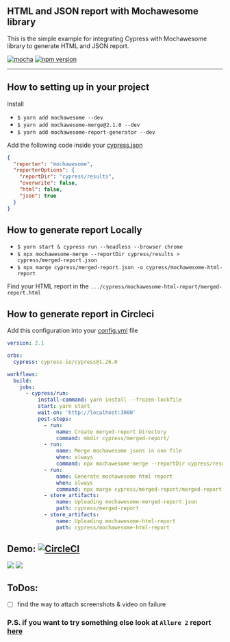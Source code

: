 HTML and JSON report with Mochawesome library
-
This is the simple example for integrating Cypress with Mochawesome library to generate HTML and JSON report.

[![mocha](https://img.shields.io/npm/v/mochawesome.svg?style=flat-square)](http://www.npmjs.com/package/mochawesome)
[![npm version](https://badge.fury.io/js/cypress.svg)](https://badge.fury.io/js/cypress)

------------------------------------------
## How to setting up in your project 

 Install
- `$ yarn add mochawesome --dev`
- `$ yarn add mochawesome-merge@2.1.0 --dev`
- `$ yarn add mochawesome-report-generator --dev`

 Add the following code inside your [cypress.json](https://github.com/Ebazhanov/cypress-mochawesome-example/blob/main/cypress.json#L5-L11)

```json
{
  "reporter": "mochawesome",
  "reporterOptions": {
    "reportDir": "cypress/results",
    "overwrite": false,
    "html": false,
    "json": true
  } 
}
```

## How to generate report Locally
- `$ yarn start & cypress run --headless --browser chrome`
- `$ npx mochawesome-merge --reportDir cypress/results > cypress/merged-report.json`
- `$ npx marge cypress/merged-report.json -o cypress/mochawesome-html-report`

Find your HTML report in the `.../cypress/mochawesome-html-report/merged-report.html`

## How to generate report in Circleci

Add this configuration into your [config.yml](https://github.com/Ebazhanov/cypress-mochawesome-example/blob/main/.circleci/config.yml#L69-L69) file 
```yaml
version: 2.1

orbs:
  cypress: cypress-io/cypress@1.26.0

workflows:
  build:
    jobs:
      - cypress/run:
          install-command: yarn install --frozen-lockfile
          start: yarn start
          wait-on: 'http://localhost:3000'
          post-steps:
            - run:
                name: Create merged-report Directory
                command: mkdir cypress/merged-report/
            - run:
                name: Merge mochawesome jsons in one file
                when: always
                command: npx mochawesome-merge --reportDir cypress/results > cypress/merged-report/merged-report.json
            - run:
                name: Generate mochawesome html report
                when: always
                command: npx marge cypress/merged-report/merged-report.json -o cypress/mochawesome-html-report
            - store_artifacts:
                name: Uploading mochawesome-merged-report.json
                path: cypress/merged-report
            - store_artifacts:
                name: Uploading mochawesome-html-report
                path: cypress/mochawesome-html-report

```

## Demo: [![CircleCI](https://app.circleci.com/gh/Ebazhanov/cypress-mochawesome-html-report-example.svg?style=svg)](https://circleci.com/gh/Ebazhanov/cypress-mochawesome-html-report-example)
<img src="https://monosnap.com/image/pedW2E9lcIhVSxcYrmD6Fobau4ppJ8"/>
<img src="https://monosnap.com/image/lAyFBFUXtn5FNsvmw4gEWfMytTC4ql"/>

## ToDos: 
- [ ] find the way to attach screenshots & video on failure


### P.S. if you want to try something else look at `Allure 2` report [here](https://github.com/Ebazhanov/cypress-allure2-report-example) 
